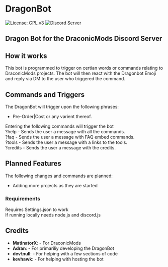 # DragonBot

[![License: GPL v3](https://img.shields.io/badge/License-GPL%20v3-blue.svg)](https://www.gnu.org/licenses/gpl-3.0.html)
<a href="https://discord.gg/ez2HCgK"><img src="https://discordapp.com/api/guilds/488214231540301826/embed.png" alt="Discord Server" /></a>

## Dragon Bot for the DraconicMods Discord Server

## How it works
This bot is programmed to trigger on certian words or commands relating to DraconicMods projects.
The bot will then react with the Dragonbot Emoji and reply via DM to the user who triggered the command.

## Commands and Triggers 
The DragonBot will trigger upon the following phrases:<br>
- Pre-Order|Cost or any varient thereof.<br>

Entering the following commands will trigger the bot<br>
?help - Sends the user a message with all the commands.<br>
?faq - Sends the user a message with FAQ embed commands.<br>
?tools - Sends the user a message with a links to the tools.<br>
?credits - Sends the user a message with the credits.<br>

## Planned Features
The following changes and commands are planned:
- Adding more projects as they are started

### Requirements
Requires Settings.json to work <br>
If running locally needs node.js and discord.js

## Credits

* __MatinatorX__: - For DraconicMods
* __Adran__: - For primariliy developing the DragonBot
* __dev\null__: - For helping with a few sections of code
*  __kevhawk__: - For helping with hosting the bot
